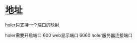 # [地址](https://github.com/wisdom-projects/holer-server)

holer只支持一个端口的映射


holer需要开启端口
600     web显示端口
6060    holer服务器连接端口